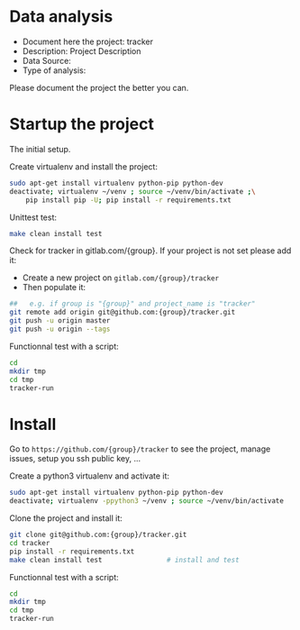 # Data analysis
- Document here the project: tracker
- Description: Project Description
- Data Source:
- Type of analysis:

Please document the project the better you can.

# Startup the project

The initial setup.

Create virtualenv and install the project:
```bash
sudo apt-get install virtualenv python-pip python-dev
deactivate; virtualenv ~/venv ; source ~/venv/bin/activate ;\
    pip install pip -U; pip install -r requirements.txt
```

Unittest test:
```bash
make clean install test
```

Check for tracker in gitlab.com/{group}.
If your project is not set please add it:

- Create a new project on `gitlab.com/{group}/tracker`
- Then populate it:

```bash
##   e.g. if group is "{group}" and project_name is "tracker"
git remote add origin git@github.com:{group}/tracker.git
git push -u origin master
git push -u origin --tags
```

Functionnal test with a script:

```bash
cd
mkdir tmp
cd tmp
tracker-run
```

# Install

Go to `https://github.com/{group}/tracker` to see the project, manage issues,
setup you ssh public key, ...

Create a python3 virtualenv and activate it:

```bash
sudo apt-get install virtualenv python-pip python-dev
deactivate; virtualenv -ppython3 ~/venv ; source ~/venv/bin/activate
```

Clone the project and install it:

```bash
git clone git@github.com:{group}/tracker.git
cd tracker
pip install -r requirements.txt
make clean install test                # install and test
```
Functionnal test with a script:

```bash
cd
mkdir tmp
cd tmp
tracker-run
```
